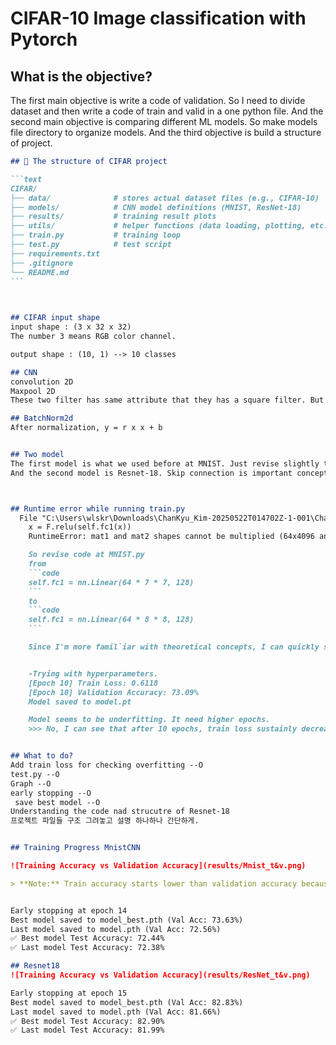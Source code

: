 # CIFAR-10 Image classification with Pytorch

## What is the objective?
The first main objective is write a code of validation. So I need to divide dataset and then write a code of train and valid in a one python file.
And the second main objective is comparing different ML models. So make models file directory to organize models.
And the third objective is build a structure of project. 

````markdown
## 📁 The structure of CIFAR project

```text
CIFAR/
├── data/              # stores actual dataset files (e.g., CIFAR-10)
├── models/            # CNN model definitions (MNIST, ResNet-18)
├── results/           # training result plots
├── utils/             # helper functions (data loading, plotting, etc.)
├── train.py           # training loop
├── test.py            # test script
├── requirements.txt
├── .gitignore
└── README.md
```
 


## CIFAR input shape
input shape : (3 x 32 x 32)
The number 3 means RGB color channel. 

output shape : (10, 1) --> 10 classes

## CNN
convolution 2D
Maxpool 2D
These two filter has same attribute that they has a square filter. But convolution 2D has so many parameters but Maxpool just pick max value in its square filter. And generally maxpool2D squeeze output shape radically more than Conv2D.

## BatchNorm2d
After normalization, y = r x x + b


## Two model
The first model is what we used before at MNIST. Just revise slightly to fit changed datasets CIFAR-10.
And the second model is Resnet-18. Skip connection is important concept of it.



## Runtime error while running train.py
  File "C:\Users\wlskr\Downloads\ChanKyu_Kim-20250522T014702Z-1-001\ChanKyu_Kim\CIFAR\models\MNIST.py", line 21, in forward
    x = F.relu(self.fc1(x))
    RuntimeError: mat1 and mat2 shapes cannot be multiplied (64x4096 and 3136x128)

    So revise code at MNIST.py
    from
    ```code
    self.fc1 = nn.Linear(64 * 7 * 7, 128)
    ```
    to
    ```code
    self.fc1 = nn.Linear(64 * 8 * 8, 128)
    ```

    Since I'm more famil`iar with theoretical concepts, I can quickly spot where things need to be fixed when it comes to matrices or linear transformations.


    -Trying with hyperparameters.
    [Epoch 10] Train Loss: 0.6118
    [Epoch 10] Validation Accuracy: 73.09%
    Model saved to model.pt

    Model seems to be underfitting. It need higher epochs.
    >>> No, I can see that after 10 epochs, train loss sustainly decreases but accuracy just stay around 70%. With 20 epochs, model seems to be overfitted. So just maintain 10 epochs and


## What to do?
Add train loss for checking overfitting --O
test.py --O
Graph --O
early stopping --O 
 save best model --O
Understanding the code nad strucutre of Resnet-18
프로젝트 파일들 구조 그려놓고 설명 하나하나 간단하게.


## Training Progress MnistCNN

![Training Accuracy vs Validation Accuracy](results/Mnist_t&v.png)

> **Note:** Train accuracy starts lower than validation accuracy because it is measured before the model has learned anything, while validation is evaluated after the first epoch.


Early stopping at epoch 14
Best model saved to model_best.pth (Val Acc: 73.63%)
Last model saved to model.pth (Val Acc: 72.56%)
✅ Best model Test Accuracy: 72.44%
✅ Last model Test Accuracy: 72.38%

## Resnet18
![Training Accuracy vs Validation Accuracy](results/ResNet_t&v.png)

Early stopping at epoch 15
Best model saved to model_best.pth (Val Acc: 82.83%)
Last model saved to model.pth (Val Acc: 81.66%)
✅ Best model Test Accuracy: 82.90%
✅ Last model Test Accuracy: 81.99%
